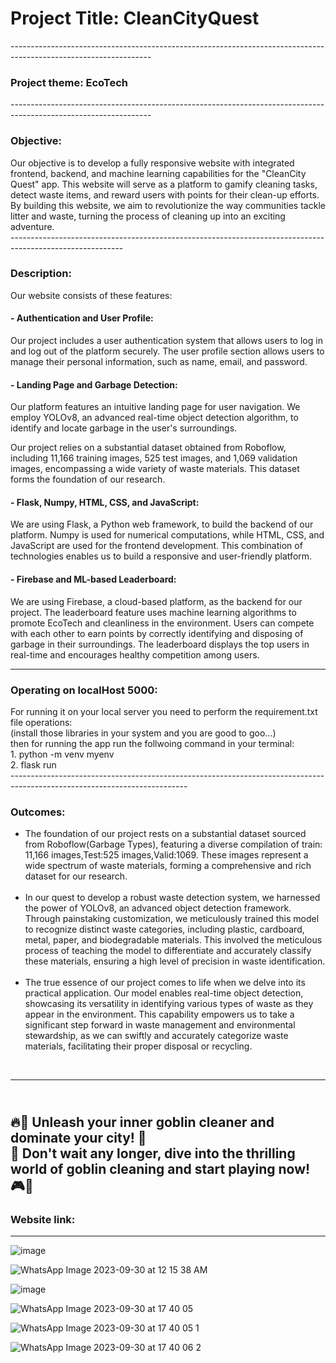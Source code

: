 <h1>Project Title: CleanCityQuest </h1>
-----------------------------------------------------------------------------------------------------------------
<h3>Project theme: EcoTech</h3>
-----------------------------------------------------------------------------------------------------------------
<H3>Objective:</H3> 
Our objective is to develop a fully responsive website with integrated frontend, backend, and machine learning capabilities for the "CleanCity Quest" app. This website will serve as a platform to gamify cleaning tasks, detect waste items, and reward users with points for their clean-up efforts. By building this website, we aim to revolutionize the way communities tackle litter and waste, turning the process of cleaning up into an exciting adventure.<br>
----------------------------------------------------------------------------------------------------------
<h3>Description:</h3>
Our website consists of these features:
  <h4>  - Authentication and User Profile:</h4> Our project includes a user authentication system that allows users to log in and log out of the platform securely. The user profile section allows users to manage their personal information, such as name, email, and password.
  
  <h4>  -  Landing Page and Garbage Detection:</h4>

Our platform features an intuitive landing page for user navigation. We employ YOLOv8, an advanced real-time object detection algorithm, to identify and locate garbage in the user's surroundings.

Our project relies on a substantial dataset obtained from Roboflow, including 11,166 training images, 525 test images, and 1,069 validation images, encompassing a wide variety of waste materials. This dataset forms the foundation of our research.

  <h4> -  Flask, Numpy, HTML, CSS, and JavaScript:</h4> We are using Flask, a Python web framework, to build the backend of our platform. Numpy is used for numerical computations, while HTML, CSS, and JavaScript are used for the frontend development. This combination of technologies enables us to build a responsive and user-friendly platform.
  
  <h4> - Firebase and ML-based Leaderboard:</h4> We are using Firebase, a cloud-based platform, as the backend for our project. The leaderboard feature uses machine learning algorithms to promote EcoTech and cleanliness in the environment. Users can compete with each other to earn points by correctly identifying and disposing of garbage in their surroundings. The leaderboard displays the top users in real-time and encourages healthy competition among users.<br>

------------------------------------------------------------------------------------------------
<h3> Operating on localHost 5000:</h3>
For running it on your local server you need to perform the requirement.txt file operations:<br>
(install those libraries in your system and you are good to goo...)<br>
then for running the app run the follwoing command in your terminal:<br>
   1. python -m venv myenv <br>
   2. flask run <br>
--------------------------------------------------------------------------------------------------------------------------

<H3>Outcomes:</H3>
<ul>
  <li>The foundation of our project rests on a substantial dataset sourced from Roboflow(Garbage Types), featuring a diverse compilation of train: 11,166 images,Test:525 images,Valid:1069. These images represent a wide spectrum of waste materials, forming a comprehensive and rich dataset for our research.
</li><br>
  <li> In our quest to develop a robust waste detection system, we harnessed the power of YOLOv8, an advanced object detection framework. Through painstaking customization, we meticulously trained this model to recognize distinct waste categories, including plastic, cardboard, metal, paper, and biodegradable materials. This involved the meticulous process of teaching the model to differentiate and accurately classify these materials, ensuring a high level of precision in waste identification.
</li><br>
  <li> The true essence of our project comes to life when we delve into its practical application. Our model enables real-time object detection, showcasing its versatility in identifying various types of waste as they appear in the environment. This capability empowers us to take a significant step forward in waste management and environmental stewardship, as we can swiftly and accurately categorize waste materials, facilitating their proper disposal or recycling.</li>
</ul><br>

---------------------------------------------------------------------------------------------------------------------------

<br> 🔥🧹 Unleash your inner goblin cleaner and dominate your city! 🌆<br>
🧼 Don't wait any longer, dive into the thrilling world of goblin cleaning and start playing now! 🎮💪 
<br>
---------------------------------------------------------------------------------------------------------------------------

<H3>Website link:</H3>

----------------------------------------------------------------------------------
![image](https://github.com/abhishekkumargithub/cleancityQuest/assets/91794397/7d079c7c-e6b5-420a-a4e7-a0b191aaeedd)

![WhatsApp Image 2023-09-30 at 12 15 38 AM](https://github.com/abhishekkumargithub/cleancityQuest/assets/91377728/21a17d3e-5a56-414d-a745-22931ba7bba1)

![image](https://github.com/abhishekkumargithub/cleancityQuest/assets/91794397/023588dc-a098-4b48-9fa5-af954bf489c6)

![WhatsApp Image 2023-09-30 at 17 40 05](https://github.com/abhishekkumargithub/cleancityQuest/assets/91794397/44fe2057-d19f-479e-bb0f-14bffa409653)

![WhatsApp Image 2023-09-30 at 17 40 05 1](https://github.com/abhishekkumargithub/cleancityQuest/assets/91794397/26a8f665-5cef-4fa0-ab05-db5fcb0578ef)

![WhatsApp Image 2023-09-30 at 17 40 06 2](https://github.com/abhishekkumargithub/cleancityQuest/assets/91794397/93832160-27ca-4358-b9e5-06ef873ad15d)





